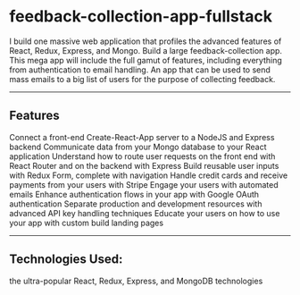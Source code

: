 # feedback-collection-app-fullstack

I build one massive web application that profiles the advanced features of React, Redux, Express, and Mongo. Build a large feedback-collection app. This mega app will include the full gamut of features, including everything from authentication to email handling. An app that can be used to send mass emails to a big list of users for the purpose of collecting feedback.  

------------------------------

## Features

Connect a front-end Create-React-App server to a NodeJS and Express backend
Communicate data from your Mongo database to your React application
Understand how to route user requests on the front end with React Router and on the backend with Express
Build reusable user inputs with Redux Form, complete with navigation
Handle credit cards and receive payments from your users with Stripe
Engage your users with automated emails
Enhance authentication flows in your app with Google OAuth authentication
Separate production and development resources with advanced API key handling techniques
Educate your users on how to use your app with custom build landing pages

----------------------

## Technologies Used:
the ultra-popular React, 
Redux, 
Express, 
and MongoDB technologies
